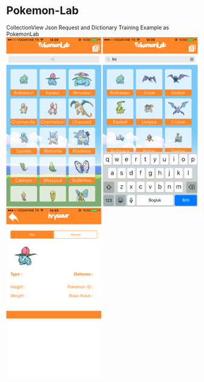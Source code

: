 # Pokemon-Lab
CollectionView Json Request and Dictionary Training Example as PokemonLab<br>
<img src="https://github.com/onurhuseyincantay/Pokemon-Lab/blob/master/Media/IMG_2022.PNG" width="250">
<img src="https://github.com/onurhuseyincantay/Pokemon-Lab/blob/master/Media/IMG_2023.PNG" width="250">
<img src="https://github.com/onurhuseyincantay/Pokemon-Lab/blob/master/Media/IMG_2024.PNG" width="250">
